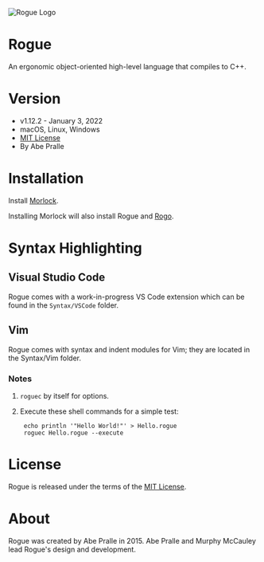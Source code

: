 ![Rogue Logo](Media/Logo/Rogue-Badge-WhiteOnBlack.png)

# Rogue
An ergonomic object-oriented high-level language that compiles to C++.

# Version
- v1.12.2 - January 3, 2022
- macOS, Linux, Windows
- [MIT License](LICENSE)
- By Abe Pralle

# Installation

Install [Morlock](https://morlock.sh).

Installing Morlock will also install Rogue and [Rogo](https://github.com/AbePralle/Rogo).

# Syntax Highlighting

## Visual Studio Code

Rogue comes with a work-in-progress VS Code extension which can be found in the `Syntax/VSCode` folder.

## Vim

Rogue comes with syntax and indent modules for Vim; they are located in the Syntax/Vim folder.


### Notes

1. `roguec` by itself for options.

2. Execute these shell commands for a simple test:

        echo println '"Hello World!"' > Hello.rogue
        roguec Hello.rogue --execute

# License
Rogue is released under the terms of the [MIT License](https://opensource.org/licenses/MIT).

# About
Rogue was created by Abe Pralle in 2015. Abe Pralle and Murphy McCauley lead Rogue's design and development.

